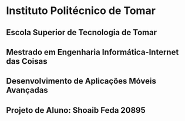# Instituto Politécnico de Tomar
## Escola Superior de Tecnologia de Tomar
## Mestrado em Engenharia Informática-Internet das Coisas
## Desenvolvimento de Aplicações Móveis Avançadas
## Projeto de Aluno: Shoaib Feda 20895